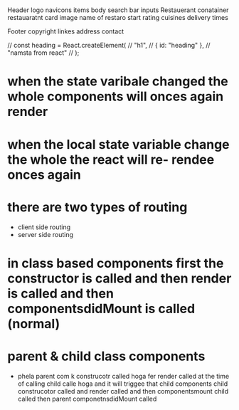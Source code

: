 #

Header
logo
navicons items
body
search bar inputs
Restauerant conatainer
restauaratnt card
image
name of restaro
start rating
cuisines
delivery times

Footer
copyright
linkes
address
contact

// const heading = React.createElement(
// "h1",
// { id: "heading" },
// "namsta from react"
// );

# when the state varibale changed the whole components will onces again render

# when the local state variable change the whole the react will re- rendee onces again

# there are two types of routing

- client side routing
- server side routing

# in class based components first the constructor is called and then render is called and then componentsdidMount is called (normal)

# parent & child class components

- phela parent com k construcotr called hoga fer render called at the time of calling child calle hoga and it will triggee that child components
  child construcotor called and render called and then componentsmount child called then parent componetnsdidMount called
